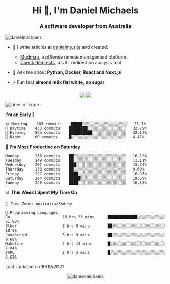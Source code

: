 <h1 align="center">Hi 👋, I'm Daniel Michaels</h1>
<h3 align="center">A software developer from Australia</h3>
<p align="left"> <img src="https://komarev.com/ghpvc/?username=danielmichaels" alt="danielmichaels" /> </p>

- 📝 I write articles at [danielms.site](https://danielms.site?ref=danielmichaels-github) and created:
    - [Mudmap](https://mudmap.io?ref=danielmichaels-github), a pfSense remote management platform.
    - [Check Redirects](https://www.check-redirects.com?ref=danielmichaels-github), a URL redirection analysis tool
- 💬 Ask me about **Python, Docker, React and Next.js**

- ⚡ Fun fact **almond milk flat white, no sugar**

<p align="center">
<a href="https://twitter.com/dansult" target="_blank"><img align="center" src="https://img.shields.io/badge/twitter-%231DA1F2.svg?&style=for-the-badge&logo=twitter&logoColor=white"></a>
<a href="https://linkedin.com/in/daniel-michaels" target="_blank"><img align="center" src="https://img.shields.io/badge/linkedin-%230077B5.svg?&style=for-the-badge&logo=linkedin&logoColor=white"></a>
</p>

<!--START_SECTION:waka-->
![Lines of code](https://img.shields.io/badge/From%20Hello%20World%20I%27ve%20Written-377729%20lines%20of%20code-blue)

**I'm an Early 🐤** 

```text
🌞 Morning    283 commits    █████░░░░░░░░░░░░░░░░░░░░   21.1% 
🌆 Daytime    433 commits    ████████░░░░░░░░░░░░░░░░░   32.29% 
🌃 Evening    565 commits    ██████████░░░░░░░░░░░░░░░   42.13% 
🌙 Night      60 commits     █░░░░░░░░░░░░░░░░░░░░░░░░   4.47%

```
📅 **I'm Most Productive on Saturday** 

```text
Monday       138 commits    ██░░░░░░░░░░░░░░░░░░░░░░░   10.29% 
Tuesday      149 commits    ██░░░░░░░░░░░░░░░░░░░░░░░   11.11% 
Wednesday    207 commits    ███░░░░░░░░░░░░░░░░░░░░░░   15.44% 
Thursday     130 commits    ██░░░░░░░░░░░░░░░░░░░░░░░   9.69% 
Friday       227 commits    ████░░░░░░░░░░░░░░░░░░░░░   16.93% 
Saturday     264 commits    █████░░░░░░░░░░░░░░░░░░░░   19.69% 
Sunday       226 commits    ████░░░░░░░░░░░░░░░░░░░░░   16.85%

```


📊 **This Week I Spent My Time On** 

```text
⌚︎ Time Zone: Australia/Sydney

💬 Programming Languages: 
Go                       16 hrs 23 mins      █████████████░░░░░░░░░░░░   51.89% 
Other                    3 hrs 9 mins        ██░░░░░░░░░░░░░░░░░░░░░░░   10.0% 
JavaScript               3 hrs 3 mins        ██░░░░░░░░░░░░░░░░░░░░░░░   9.68% 
Makefile                 2 hrs 13 mins       █░░░░░░░░░░░░░░░░░░░░░░░░   7.04% 
YAML                     2 hrs 5 mins        █░░░░░░░░░░░░░░░░░░░░░░░░   6.62%

```


 Last Updated on 19/10/2021
<!--END_SECTION:waka-->

<p align="center"> <img src="https://github-readme-stats.vercel.app/api?username=danielmichaels&show_icons=true" alt="danielmichaels" /> </p>

